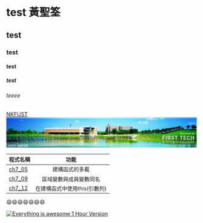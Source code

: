 # test	黃聖筌
## test
### test
#### test
##### test
###### teeee
[NKFUST](http://www.mis.nkfust.edu.tw)
![NkFUST](20915074_1641869592498960_6814916363020809979_n.jpg "第一科大")

| 程式名稱 | 功能 |
|:---------|:----:|
|[ch7_05](ch7_05.java)|建構函式的多載|
|[ch7_09](ch7_09.java)|區域變數與成員變數同名|
|[ch7_12](ch7_12.java)|在建構函式中使用this(引數列)|

:smile::smile::smile::smile::smile::smile::smile:


[![Everything is awesome 1 Hour Version](https://img.youtube.com/vi/StTqXEQ2l-Y/0.jpg)](http://pansci.asia/wp-content/uploads/2016/05/46e24bbf9f2041cefb0b0f13812843ff.jpg "Everything is awesome 1 Hour Version")
